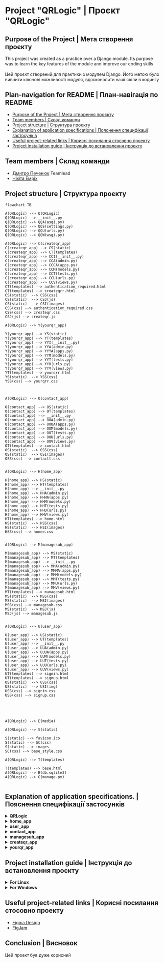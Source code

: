 # Project "QRLogic" | Проєкт "QRLogic"

## __Purpose of the Project__ | __Мета створення проєкту__

This project was created as a practice over a Django module. Its purpose was to learn the key features of the module and improve our coding skills<br> <br> Цей проєкт створений для практики з модулем Django. Його метою було вивчити ключові можливості модуля, вдосконалити наші скіли в кодингу

## __Plan-navigation for README__ | __План-навігація по README__
* [Purpose of the Project | Мета створення проєкту](#purpose-of-the-project--мета-створення-проєкту)<br>
* [Team members | Склад команди](#team-members--склад-команди)<br>
* [Project structure | Структура проєкту](#project-structure--структура-проєкту)<br>
* [Explanation of application specifications | Пояснення специфікації застосунків](#explanation-of-application-specifications--пояснення-специфікації-застосунків)<br>
* [Useful project-related links | Корисні посилання стосовно проекту](#useful-project-related-links--корисні-посилання-стосовно-проекту)<br>
* [Project installation guide | Інструкція до встановлення проєкту](#project-installation-guide--інструкція-до-встановлення-проєкту)<br>

## __Team members__ | __Склад команди__

* [Дмитро Печенюк](https://github.com/DmitriyPechenyuk0) Teamlead
* [Нікіта Емріх](https://github.com/NikitaEmrih)


## __Project structure__ | __Структура проєкту__

```mermaid
flowchart TB

A(QRLogic) --> Q(QRLogic)
Q(QRLogic) --> __init__.py
Q(QRLogic) --> QQA(asgi.py)
Q(QRLogic) --> QQS(settings.py)
Q(QRLogic) --> QQU(urls.py)
Q(QRLogic) --> QQW(wsgi.py)

A(QRLogic) --> C(createqr_app) 
C(createqr_app) --> CS(static)
C(createqr_app) --> CT(templates)
C(createqr_app) --> CCI(__init__.py)
C(createqr_app) --> CCA(admin.py)
C(createqr_app) --> CCCA(apps.py)
C(createqr_app) --> CCM(models.py)
C(createqr_app) --> CCT(tests.py)
C(createqr_app) --> CCU(urls.py)
C(createqr_app) --> CCV(views.py)
CT(templates) --> authentication_required.html
CT(templates) --> createqrr.html
CS(static)  --> CSS(css)
CS(static)  --> CSJ(js)
CS(static)  --> CSI(images)
CSS(css) --> authentication_required.css
CSS(css) --> createqr.css
CSJ(js) --> createqr.js

A(QRLogic) --> Y(yourqr_app)

Y(yourqr_app) --> YS(static)
Y(yourqr_app) --> YT(templates)
Y(yourqr_app) --> YYI(__init__.py)
Y(yourqr_app) --> YYA(admin.py)
Y(yourqr_app) --> YYYA(apps.py)
Y(yourqr_app) --> YYM(models.py)
Y(yourqr_app) --> YYT(tests.py)
Y(yourqr_app) --> YYU(urls.py)
Y(yourqr_app) --> YYV(views.py)
YT(templates) --> yourqrr.html
YS(static)  --> YSS(css)
YSS(css) --> yourqrr.css



A(QRLogic) --> O(contact_app)

O(contact_app) --> OS(static)
O(contact_app) --> OT(templates)
O(contact_app) --> __init__.py
O(contact_app) --> OOA(admin.py)
O(contact_app) --> OOOA(apps.py)
O(contact_app) --> OOM(models.py)
O(contact_app) --> OOT(tests.py)
O(contact_app) --> OOU(urls.py)
O(contact_app) --> OOV(views.py)
OT(templates) --> contact.html
OS(static)  --> OSS(css)
OS(static)  --> OSI(images)
OSS(css) --> contactt.css


A(QRLogic) --> H(home_app)

H(home_app) --> HS(static)
H(home_app) --> HT(templates)
H(home_app) --> __init__.py
H(home_app) --> HHA(admin.py)
H(home_app) --> HHHA(apps.py)
H(home_app) --> HHM(models.py)
H(home_app) --> HHT(tests.py)
H(home_app) --> HHU(urls.py)
H(home_app) --> HHV(views.py)
HT(templates) --> home.html
HS(static)  --> HSS(css)
HS(static)  --> HSI(images)
HSS(css) --> homee.css


A(QRLogic) --> M(managesub_app)

M(managesub_app) --> MS(static)
M(managesub_app) --> MT(templates)
M(managesub_app) --> __init__.py
M(managesub_app) --> MMA(admin.py)
M(managesub_app) --> MMMA(apps.py)
M(managesub_app) --> MMM(models.py)
M(managesub_app) --> MMT(tests.py)
M(managesub_app) --> MMU(urls.py)
M(managesub_app) --> MMV(views.py)
MT(templates) --> managesub.html
MS(static)  --> MSS(css)
MS(static)  --> MSI(images)
MSS(css) --> managesub.css
MS(static)  --> MSJ(js)
MSJ(js) --> managesub.js


A(QRLogic) --> U(user_app)

U(user_app) --> US(static)
U(user_app) --> UT(templates)
U(user_app) --> __init__.py
U(user_app) --> UUA(admin.py)
U(user_app) --> UUUA(apps.py)
U(user_app) --> UUM(models.py)
U(user_app) --> UUT(tests.py)
U(user_app) --> UUU(urls.py)
U(user_app) --> UUV(views.py)
UT(templates) --> signin.html
UT(templates) --> signup.html
US(static)  --> USS(css)
US(static)  --> USI(img)
USS(css) --> signin.css
USS(css) --> signup.css





A(QRLogic) --> E(media)

A(QRLogic) --> S(static)

S(static) --> favicon.ico
S(static) --> SC(css)
S(static) --> images
SC(css) --> base_style.css

A(QRLogic) --> T(templates)

T(templates) --> base.html
A(QRLogic) --> B(db.sqlite3)
A(QRLogic) --> G(manage.py)


```

## __Explanation of application specifications.__ | __Пояснення специфікації застосунків__

<details>
  <summary><strong>QRLogic</strong></summary>
  <br>

  __QRLogic__ – це головний застосунок у проєкті. Саме в цьому застосунку здійснюються основні налаштування проєкту.
</details>

<details>
  <summary><strong>home_app</strong></summary>
  <br>

  __home_app__ – цей застосунок відповідає за відображення та налаштування головної сторінки.
</details>

<details>
  <summary><strong>user_app</strong></summary>
  <br>

  __user_app__ – цей застосунок відповідає за створення акаунта, авторизацію, а також вихід із нього. Крім того, у цьому застосунку створено модель Profile, яка відповідає за створення таблиці в БД.
</details>

<details>
  <summary><strong>contact_app</strong></summary>
  <br>

  __contact_app__ – цей застосунок відповідає за відображення та налаштування сторінки контактів, а також за надсилання відгуків на пошту.
</details>

<details>
  <summary><strong>managesub_app</strong></summary>
  <br>

  #### __managesub_app__  – цей застосунок відповідає за відображення та налаштування сторінки налаштування підписки. Також у ньому прописана основна логіка зміни підписок.

  Є два типи підписок, які поділяються на щомісячні та одноразову покупку. Щомісячні підписки – це Free, Standard, Pro. Одноразово-купівельна підписка – це Commerce. Користувач може мати одночасно два типи підписки.

  З щомісячною підпискою користувач може створювати QR-коди тільки з посиланням, і їх строк придатності – 30 днів.

  З одноразово-купівельною підпискою користувач може створювати QR-коди тільки з текстом, і їх строк придатності – безмежний.

</details>

<details>
  <summary><strong>createqr_app</strong></summary>
  <br>

  __createqr_app__ Цей застосунок відповідає за відображення та налаштування сторінки створення QR кодів
</details>

<details>
  <summary><strong>yourqr_app</strong></summary>
  <br>

  __yourqr_app__ Цей застосунок відповідає за відображення та налаштування сторінки відстежування створених QR кодів
</details>

## __Project installation guide__ | __Інструкція до встановлення проєкту__
<details>
  <summary><strong>For Linux</strong></summary>

  ### This guide is intended for Ubuntu. For other Linux distributions, the installation may differ

  ### In English

  * **Step 1**: Open terminal

  * **Step 2**: Update the packages 
  ```sh
  sudo apt update
  ```

  * **Step 3**: Install Python 
  ```sh
  sudo apt install python3
  ```  

  * **Step 4**: Install pip (package manager for Python)
  ```sh
  sudo apt install python3-pip
  ```

  * **Step 5**: Install Git
  ```sh
  sudo apt install git
  ```

  * **Step 6**: Install VSCode:
  ```sh
  sudo apt install software-properties-common && sudo add-apt-repository "deb [arch=amd64] https://packages.microsoft.com/repos/vscode stable main" && curl https://packages.microsoft.com/keys/microsoft.asc | gpg --dearmor > /usr/share/keyrings/microsoft-archive-keyring.gpg && sudo apt update && sudo apt install code
  ```

  * **Step 7**: Open Visual Studio Code, select the folder where you want to run the project through the navigation menu `File -> Open Folder`.

  * **Step 8**: Use the shortcut <kbd>Ctrl</kbd> + <kbd>~</kbd> to open the terminal menu and select 'Git Bash'.

  * **Step 9**: Copy the command below into the Git terminal:
  ```sh
  git clone https://github.com/DmitriyPechenyuk0/QRLogic.git
  ```

  * **Step 10**: Create a new Power Shell terminal, then copy and run:
  ```sh
  python3 -m venv QRLogic/venv && cd QRLogic/venv/bin && source activate && cd ../.. && pip3 install -r requirements.txt && python3 QRLogic/manage.py runserver
  ```

---

  ### Українською мовою

  * **Крок 1**: Відкрити термінал
  * **Крок 2**: Оновити пакети
  ```sh
  sudo apt update
  ```
  * **Крок 3**: Встановити Python
  ```sh
  sudo apt install python3
  ```  
  * **Крок 4**: Встановити pip (пакетний менеджер у Python)
  ```sh
  sudo apt install python3-pip
  ```
  * **Крок 5**: Встановити Git
  ```sh
  sudo apt install git
  ```
  * **Крок 6**: Встановити VSCode
  ```sh
  sudo apt install software-properties-common && sudo add-apt-repository "deb [arch=amd64] https://packages.microsoft.com/repos/vscode stable main" && curl https://packages.microsoft.com/keys/microsoft.asc | gpg --dearmor > /usr/share/keyrings/microsoft-archive-keyring.gpg && sudo apt update && sudo apt install code
  ```

  * **Крок 7**: Відкрийте Visual Studio Code, виберіть папку, в якій хочете запустити проєкт, через навігаційне меню `File -> Open Folder`.

  * **Крок 8**: Скористайтеся комбінацією клавіш <kbd>Ctrl</kbd> + <kbd>~</kbd>, щоб відкрити меню терміналів, і виберіть "Git Bash".

  * **Крок 9**: Скопіюйте команду у Git-термінал:
  ```sh
  git clone https://github.com/DmitriyPechenyuk0/QRLogic.git
  ```

  * **Крок 10**: Створіть новий термінал Power Shell і виконайте:
  ```sh
  python3 -m venv QRLogic/venv && cd QRLogic/venv/bin && source activate && cd ../.. && pip3 install -r requirements.txt && python3 QRLogic/manage.py runserver
  ```

</details>
<details>
  <summary><strong>For Windows</strong></summary>

  ### In English

  * **Step 1**: Download and install Python: Go to the official website [python.org](https://www.python.org/) and download the latest version of Python for your operating system. Make sure to check the 'Add Python to PATH' option during the installation.

  * **Step 2**: Download and install Git: Go to the official website [git-scm.com](https://git-scm.com/) and download the latest version of Git for your operating system.

  * **Step 3**: Install Visual Studio Code from the official website: [https://code.visualstudio.com/](https://code.visualstudio.com/)

  * **Step 4**: Open Visual Studio Code, select the folder where you want to run the project through the navigation menu `File -> Open Folder`.

  * **Step 5**: Use the shortcut <kbd>Ctrl</kbd> + <kbd>~</kbd> to open the terminal menu and select 'Git Bash'.

  * **Step 6**: Copy the command below into the Git terminal:
    ```sh
    git clone https://github.com/DmitriyPechenyuk0/QRLogic.git
    ```

  * **Step 7**: Create a new Command Prompt terminal, then copy and run:
    ```sh
    python -m venv QRLogic/venv && cd QRLogic/venv/Scripts && activate.bat && cd ../.. && pip install -r requirements.txt && python QRLogic/manage.py runserver
    ```

  ---

  ### Українською мовою

  * **Крок 1**: Завантажте та встановіть Python: Перейдіть на офіційний сайт [python.org](https://www.python.org/) і завантажте останню версію Python для вашої операційної системи. Під час встановлення обов’язково відзначте опцію "Add Python to PATH".

  * **Крок 2**: Завантажте та встановіть Git: Перейдіть на офіційний сайт [git-scm.com](https://git-scm.com/) і завантажте останню версію Git для вашої операційної системи.

  * **Крок 3**: Встановіть Visual Studio Code з офіційного сайту: [https://code.visualstudio.com/](https://code.visualstudio.com/)

  * **Крок 4**: Відкрийте Visual Studio Code, виберіть папку, в якій хочете запустити проєкт, через навігаційне меню `File -> Open Folder`.

  * **Крок 5**: Скористайтеся комбінацією клавіш <kbd>Ctrl</kbd> + <kbd>~</kbd>, щоб відкрити меню терміналів, і виберіть "Git Bash".

  * **Крок 6**: Скопіюйте команду у Git-термінал:
    ```sh
    git clone https://github.com/DmitriyPechenyuk0/QRLogic.git
    ```

  * **Крок 7**: Створіть новий термінал Command Prompt і виконайте:
    ```sh
    python -m venv QRLogic/venv && cd QRLogic/venv/Scripts && activate.bat && cd ../.. && pip install -r requirements.txt && python QRLogic/manage.py runserver
    ```
</details>


## __Useful project-related links__ | __Корисні посилання стосовно проекту__

* [Figma Design](https://www.figma.com/design/zuJFbfVMv3Gj0Nj5enrInM/QRLogic-Design?node-id=5-3&p=f&t=m3kC5uEKsHLNVoZs-0)
* [FigJam](https://www.figma.com/board/6FgTky1OFCN0xwHK6livO5/QRLogic-FigJam?node-id=0-1&p=f&t=55d6m70bPoKnphCC-0)


## __Conclusion__ | __Висновок__

Цей проект був дуже корисний